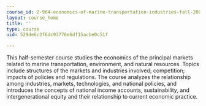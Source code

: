 ```yaml
---
course_id: 2-964-economics-of-marine-transportation-industries-fall-2006
layout: course_home
title: ''
type: course
uid: 529de6c2f6dc93776e6df15acbe0c51f

---
```

This half-semester course studies the economics of the principal markets related to marine transportation, environment, and natural resources. Topics include structures of the markets and industries involved; competition; impacts of policies and regulations. The course analyzes the relationship among industries, markets, technologies, and national policies, and introduces the concepts of national income accounts, sustainability, and intergenerational equity and their relationship to current economic practice.
